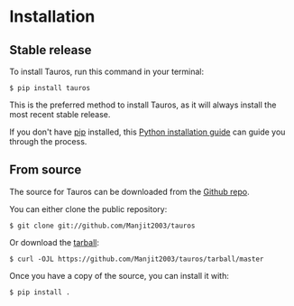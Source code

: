 # Installation

## Stable release

To install Tauros, run this command in your
terminal:

``` console
$ pip install tauros
```

This is the preferred method to install Tauros, as it will always install the most recent stable release.

If you don't have [pip][] installed, this [Python installation guide][]
can guide you through the process.

## From source

The source for Tauros can be downloaded from
the [Github repo][].

You can either clone the public repository:

``` console
$ git clone git://github.com/Manjit2003/tauros
```

Or download the [tarball][]:

``` console
$ curl -OJL https://github.com/Manjit2003/tauros/tarball/master
```

Once you have a copy of the source, you can install it with:

``` console
$ pip install .
```

  [pip]: https://pip.pypa.io
  [Python installation guide]: http://docs.python-guide.org/en/latest/starting/installation/
  [Github repo]: https://github.com/%7B%7B%20cookiecutter.github_username%20%7D%7D/%7B%7B%20cookiecutter.project_slug%20%7D%7D
  [tarball]: https://github.com/%7B%7B%20cookiecutter.github_username%20%7D%7D/%7B%7B%20cookiecutter.project_slug%20%7D%7D/tarball/master
